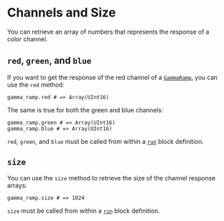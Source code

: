 # Channels and Size

You can retrieve an array of numbers that represents the response of a color channel.

## `red`, `green`, and `blue`

If you want to get the response of the red channel of a [`GammaRamp`](/deep-dive/monitor/gamma-ramps.md), you can use the `red` method:

```crystal
gamma_ramp.red # => Array(UInt16)
```
The same is true for both the green and blue channels:

```crystal
gamma_ramp.green # => Array(UInt16)
gamma_ramp.blue # => Array(UInt16)
```

`red`, `green`, and `blue` must be called from within a [`run`](/the-run-block.md) block definition.

## `size`
You can use the `size` method to retrieve the size of the channel response arrays:

```crystal
gamma_ramp.size # => 1024
```

`size` must be called from within a [`run`](/the-run-block.md) block definition.
